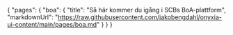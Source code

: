{
  "pages": {
    "boa": {
      "title": "Så här kommer du igång i SCBs BoA-plattform",
      "markdownUrl": "https://raw.githubusercontent.com/jakobengdahl/onyxia-ui-content/main/pages/boa.md"
    }
  }
}
